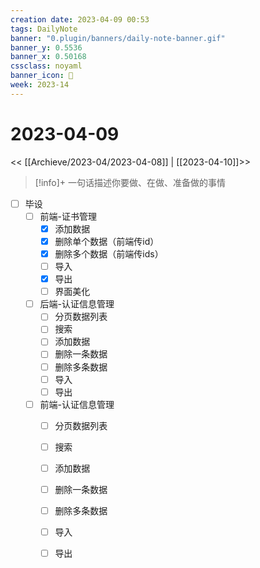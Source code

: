 ```yaml
---
creation date: 2023-04-09 00:53
tags: DailyNote
banner: "0.plugin/banners/daily-note-banner.gif"
banner_y: 0.5536
banner_x: 0.50168
cssclass: noyaml
banner_icon: 💌
week: 2023-14
---
```


# 2023-04-09

<< [[Archieve/2023-04/2023-04-08]] | [[2023-04-10]]>>


> [!info]+ 一句话描述你要做、在做、准备做的事情
> 

- [ ] 毕设
	- [ ] 前端-证书管理
		- [x] 添加数据
		- [x] 删除单个数据（前端传id）
		- [x] 删除多个数据（前端传ids）
		- [ ] 导入
		- [x] 导出
		- [ ] 界面美化
	- [ ] 后端-认证信息管理
		- [ ] 分页数据列表
		- [ ] 搜索
		- [ ] 添加数据
		- [ ] 删除一条数据
		- [ ] 删除多条数据
		- [ ] 导入
		- [ ] 导出
	- [ ] 前端-认证信息管理
		- [ ] 分页数据列表
		- [ ] 搜索
		- [ ] 添加数据
		- [ ] 删除一条数据
		- [ ] 删除多条数据
		- [ ] 导入
		- [ ] 导出


